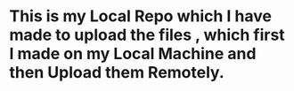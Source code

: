 # This is my Local Repo which I have made to upload the files , which first I made on my Local Machine and then Upload them Remotely.
